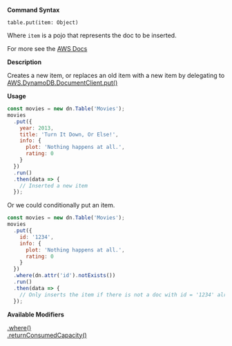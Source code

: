 **Command Syntax**
```
table.put(item: Object)
```

Where `item` is a pojo that represents the doc to be inserted.

For more see the [AWS Docs](http://docs.aws.amazon.com/amazondynamodb/latest/APIReference/API_PutItem.html)

**Description**

Creates a new item, or replaces an old item with a new item by delegating to [AWS.DynamoDB.DocumentClient.put()](http://docs.aws.amazon.com/AWSJavaScriptSDK/latest/AWS/DynamoDB/DocumentClient.html#put-property)

**Usage**

```javascript
const movies = new dn.Table('Movies');
movies
  .put({
    year: 2013,
    title: 'Turn It Down, Or Else!',
    info: {
      plot: 'Nothing happens at all.',
      rating: 0
    }
  })
  .run()
  .then(data => {
    // Inserted a new item
  });
```

Or we could conditionally put an item.

```javascript
const movies = new dn.Table('Movies');
movies
  .put({
    id: '1234',
    info: {
      plot: 'Nothing happens at all.',
      rating: 0
    }
  })
  .where(dn.attr('id').notExists())
  .run()
  .then(data => {
    // Only inserts the item if there is not a doc with id = '1234' already
  });
```

**Available Modifiers**

[.where()](/modifiers/where.md) <br>
[.returnConsumedCapacity()](/params/consumedCapacity.md) <br>
